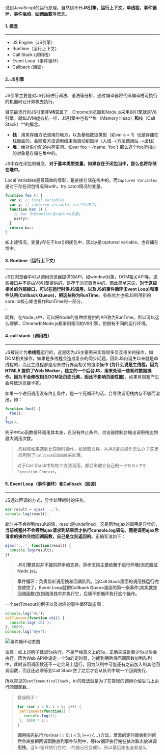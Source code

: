 说到JavaScript的运行原理，自然绕不开**JS引擎**，**运行上下文**，**单线程**，**事件循环**，**事件驱动**，**回调函数**等概念。



#### 1. 概念

---

- JS Engine（JS引擎）
- Runtime（运行上下文）
- Call Stack (调用栈)
- Event Loop（事件循环）
- Callback (回调)



#### 2. JS引擎

---

JS引擎主要是对JS代码进行词法、语法等分析，通过编译器将代码编译成可执行的机器码让计算机去执行。

目前最流行的JS引擎非**V8**莫属了，Chrome浏览器和Node.js采用的引擎就是V8引擎。就如JVM虚拟机一样，JS引擎中也有**堆（Memory Heap）**和**栈（Call Stack）**的概念。

- **栈**：用来存储方法调用的地方，以及基础数据类型（如var a = 1）也是存储在栈里面的，会随着方法调用结束而自动销毁掉（入栈-->方法调用后-->出栈）
- **堆**：给对象分配的内存空间。如var foo = {name: 'foo'} 那么这个foo所指向的对象是存储在堆中的。

JS中存在闭包的概念，**对于基本类型变量，如果存在于闭包当中，那么也将存储在堆中**。

Local Variables是最简单的情形，是直接存储在栈中的。而`Captured Variables`是对于存在闭包情况和with，try catch情况的变量。

```javascript
function foo () {
  var x; // local variables
  var y; // captured variable, bar中引用了y
  function bar () {
    // bar 中的context会capture变量y
    use(y);
  }
  return bar;
}
```

如上述情况，变量y存在于bar()的闭包中，因此y是captured variable，也存储在堆中。



#### 3. Runtime（运行上下文）

---

JS在浏览器中可以调用浏览器提供的API，如window对象，DOM相关API等。这些接口并不是由V8引擎提供的，是存于浏览器当中的。因此简单来说，**对于这些相关的外部接口，可以在运行时供JS调用，以及JS的事件循环(Event Loop)和事件队列(Callback Queue)，把这些称为RunTime**。有些地方也把JS所用到的core lib核心库也看作RunTime的一部分。

<img src="https://pic3.zhimg.com/80/v2-b359161e2b393ef66dc8a827936db042_720w.jpg" alt="img" style="zoom: 25%;" />

同样，在Node.js中，可以把Node的各种库提供的API称为RunTime。所以可以这么理解，Chrome和Node.js都采用相同的V8引擎，但拥有不同的运行环境。



#### 4. call stack（调用栈）

---

JS被设计为**单线程**运行的，这是因为JS主要用来实现很多交互相关的操作，如DOM相关操作，如果是多线程会造成复杂的同步问题。因此JS自诞生以来就是单线程的，而且主线程都是用来进行界面相关的渲染操作 **(为什么说是主线程，因为HTML5 提供了Web Worker，独立的一个后台JS，用来处理一些耗时数据操作。因为不会修改相关DOM及页面元素，因此不影响页面性能)**，如果有阻塞产生会导致浏览器卡死。

如果一个递归调用没有终止条件，是一个死循环的话，会导致调用栈内存不够而溢出，如：

```javascript
function foo() {
  foo();
}
foo();
```

例子中foo函数循环调用其本身，且没有终止条件，浏览器控制台输出调用栈达到最大调用次数。

>JS线程如果遇到比较耗时操作，如读取文件，AJAX请求操作怎么办？这里JS用到了`Callback回调函数`来处理。
>
>对于Call Stack中的每个方法调用，都会形成它自己的一个`执行上下文Execution Context`。



#### 5. Event Loop（事件循环）和Callback（回调）

---

JS通过回调的方式，异步处理耗时的任务。

```javascript
var result = ajax('...');
console.log(result);
```

此时并不会得到result的值，result是undefined。这是因为ajax的调用是异步的，**当前线程并不会等到ajax请求到结果后才执行console.log语句。而是调用ajax后请求的操作交给回调函数，自己是立刻返回的**。正确写法如下：

```javascript
ajax('...', function(result) {
  console.log(result);
})
```

>**JS引擎其实并不提供异步的支持，异步支持主要依赖于运行环境(浏览器或Node.js)。**

>**事件循环：负责监听调用栈和回调队列。当Call Stack里面的调用栈运行完变成空了，Event Loop就把Callback Queue里面的第一条事件(其实就是回调函数)放到调用栈中并执行它，后续不断循环执行这个操作。**

一个setTimeout的例子以及对应的事件循环动态图：

```javascript
console.log('Hi');
setTimeout(function cb1() { 
  console.log('cb1');
}, 5000);
console.log('Bye');
```



![事件循环动态图](E:\pic\事件循环动态图.gif)

注意：如上述例子延迟5s执行，不是严格意义上的5s，正确来说是至少5s以后会执行。因为Web API会设定一个5s的定时器，时间到期后将回调函数加到队列中，此时该回调函数还不一定会马上运行，因为队列中可能还有之前加入的其他回调函数，而且还必须等到Call Stack空了之后才会从队列中取一个回调执行。

所以常见的`setTimeout(callback, 0)`的做法就是为了在常规的调用介绍后马上运行回调函数。

>错误例子：
>
>```javascript
>for (var i = 0; i < 5; i++) {
>  setTimeout(function() {
>    console.log(i);
>  }, 1000 * i);
>}
>```
>
>**调用栈先执行 for(var i = 0; i < 5; i++) {...}方法，里面的定时器会到时间后会直接把回调函数放到事件队列中，等for循环执行完在依次取出放进调用栈**。当for循环执行完时，i的值已经变成5，所以最后输出全都是5。

